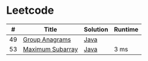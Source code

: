 # Leetcode

| # | Title | Solution | Runtime |
|---| ----- | -------- | ------- |
|49|[ Group Anagrams](https://leetcode.com/problems/group-anagrams/)|[Java](./solutions/49.%20Group%20Anagrams.java)||
|53|[ Maximum Subarray](https://leetcode.com/problems/maximum-subarray/)|[Java](./solutions/53.%20Maximum%20Subarray.java)|3 ms|
